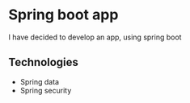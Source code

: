 # Spring boot app
I have decided to develop an app, using spring boot

## Technologies
* Spring data
* Spring security